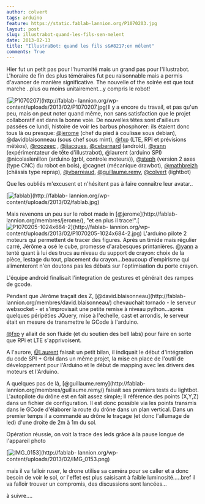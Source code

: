 ```yaml
---
author: colvert
tags: arduino
feature: https://static.fablab-lannion.org/P1070203.jpg
layout: post
slug: illustrabot-quand-les-fils-sen-melent
date: 2013-02-13
title: "IllustraBot: quand les fils s&#8217;en mêlent"
comments: True
---
```

Hier fut un petit pas pour l'humanité mais un grand pas pour l'illustrabot.
L'horaire de fin des plus téméraires fut peu raisonnable mais a permis
d'avancer de manière significative. The nouvelle of the soirée est que tout
marche ..plus ou moins unitairement…y compris le robot!  

[![P1070207](https://static.fablab-lannion.org/P1070207-300x225.jpg)](http://fablab-
lannion.org/wp-content/uploads/2013/02/P1070207.jpg)Il y a encore du travail,
et pas qu'un peu, mais on peut noter quand même, non sans satisfaction que le
projet collaboratif est dans la bonne voie. De nouvelles têtes sont d'ailleurs
passées ce lundi, histoire de voir les barbus phosphorer: ils étaient donc
tous là ou presque: [@jerome](http://fablab-lannion.org/membres/jerome/) (chef
du pied à coulisse sous debian), @davidblaisonneau (sous chef sous mint),
[@fxp](http://fablab-lannion.org/membres/fxp/) (LTE, RPI et prévisions
météos), [@roozeec](http://fablab-lannion.org/membres/roozeec/) ,
[@jjacques](http://fablab-lannion.org/membres/jjacques/),
[@cebernard](http://fablab-lannion.org/membres/cebernard/) (android),
[@yann](http://fablab-lannion.org/membres/yann/) (expérimentateur de tête
d'illustrabot), @laurent (arduino SPI) @nicolaslenillon (arduino (grbl,
controle moteurs)), [@steph](http://fablab-lannion.org/membres/fanosteph/)
(version 2 axes (type CNC) du robot en bois), @cagnet (mécanique drawbot),
[@mathbreizh](http://fablab-lannion.org/membres/mathbreizh/) (châssis type
reprap), [@vbarreaud](http://fablab-lannion.org/membres/vbarreaud/),
[@guillaume.remy](http://fablab-lannion.org/membres/guillaume.remy/),
[@colvert](http://fablab-lannion.org/membres/colvert/) (lightbot)

Que les oubliés m'excusent et n'hésitent pas à faire connaître leur avatar..

[![fablab](https://static.fablab-lannion.org/fablab-200x300.jpg)](http://fablab-
lannion.org/wp-content/uploads/2013/02/fablab.jpg)

Mais revenons un peu sur le robot made in [@jerome](http://fablab-
lannion.org/membres/jerome/), "et en plus il
trace!".[![P1070205-1024x684-2](https://static.fablab-lannion.org/P1070205-1024x684-2-200x300.jpg)](http://fablab-
lannion.org/wp-content/uploads/2013/02/P1070205-1024x684-2.jpg) L'arduino
pilote 2 moteurs qui permettent de tracer des figures. Après un timide mais
régulier carré, Jérôme a osé le cube, promesse d'arabesques printanières.
[@yann](http://fablab-lannion.org/membres/yann/) a tenté quant à lui des trucs
au niveau du support de crayon: choix de la pièce, lestage du tout, placement
du crayon…beaucoup d'empirisme qui alimenteront n'en doutons pas les débats
sur l'optimisation du porte crayon.

L'équipe android finalisait l'integration de gestures et générait des rampes
de gcode.

Pendant que Jérôme traçait des Z, [@david.blaisonneau](http://fablab-
lannion.org/membres/david.blaisonneau/) chevauchait tornado - le serveur
websocket - et s'improvisait une petite remise à niveau python…après quelques
péripéties JQuery, mise à l'echelle, cast et arrondis, le serveur était en
mesure de transmettre le GCode à l'arduino.

[@fxp](http://fablab-lannion.org/membres/fxp/) y allait de son fluide (et du
soutien des bell labs) pour faire en sorte que RPi et LTE s'apprivoisent.

A l'aurore, [@Laurent](http://fablab-lannion.org/membres/laurent/) faisait un
petit bilan, il indiquait le début d'intégration du code SPI + Grbl dans un
même projet, la mise en place de l'outil de développement pour l'Arduino et le
début de mapping avec les drivers des moteurs et l'Arduino.

A quelques pas de là, [@guillaume.remy](http://fablab-
lannion.org/membres/guillaume.remy/) faisait ses premiers tests du lightbot.
L'autopilote du drône est en fait assez simple; Il référence des points
(X,Y,Z) dans un fichier de configuration. Il est donc possible via les points
transmis dans le GCode d'élaborer la route du drône dans un plan vertical.
Dans un premier temps il a commandé au drône le traçage (et donc l'allumage de
led) d'une droite de 2m à 1m du sol.

Opération réussie, on voit la trace des leds grâce à la pause longue de
l'appareil photo

[![IMG_0153](https://static.fablab-lannion.org/IMG_0153-300x200.png)](http://fablab-
lannion.org/wp-content/uploads/2013/02/IMG_0153.png)

mais il va falloir ruser, le drone utilise sa caméra pour se caller et a donc
besoin de voir le sol, or l'effet est plus saisisant à faible
luminosité…..bref il va falloir trouver un compromis, des discussions sont
lancées…



à suivre….


